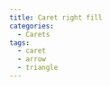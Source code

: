 ```yaml
---
title: Caret right fill
categories:
  - Carets
tags:
  - caret
  - arrow
  - triangle
---
```

